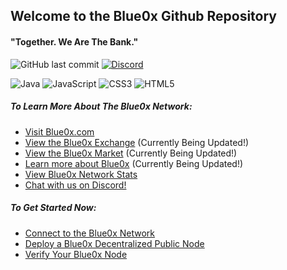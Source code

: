 ## Welcome to the Blue0x Github Repository

#### "Together. We Are The Bank."

![GitHub last commit](https://img.shields.io/github/last-commit/theBlue0x/theblue0x.github.io?color=success)  [![Discord](https://img.shields.io/discord/823558528212008961?logo=discord)](https://discord.gg/EbBWRSPW63)

![Java](https://badges.aleen42.com/src/java.svg)
![JavaScript](https://img.shields.io/badge/-JavaScript-black?style=flat-square&logo=javascript)
![CSS3](https://img.shields.io/badge/-CSS3-1572B6?style=flat-square&logo=css3)
![HTML5](https://img.shields.io/badge/-HTML5-E34F26?style=flat-square&logo=html5&logoColor=white)

##### To Learn More About The Blue0x Network:

- [Visit Blue0x.com](https://blue0x.com)
- [View the Blue0x Exchange](https://exchange.blue0x.com) (Currently Being Updated!)
- [View the Blue0x Market](https://market.blue0x.com) (Currently Being Updated!)
- [Learn more about Blue0x](https://learn.blue0x.com) (Currently Being Updated!)
- [View Blue0x Network Stats](https://blue0x.com/status.html)
- [Chat with us on Discord!](https://discord.gg/EbBWRSPW63)


##### To Get Started Now:
- [Connect to the Blue0x Network](https://learn.blue0x.com/connect)
- [Deploy a Blue0x Decentralized Public Node](https://learn.blue0x.com/connect/vps)
- [Verify Your Blue0x Node](https://blue0x.com/node.html)
 
















